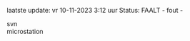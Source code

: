 laatste update: 
vr 10-11-2023  3:12   uur 
Status: FAALT - fout - 
<div class="service R">svn</div><div class="service Y">microstation</div>